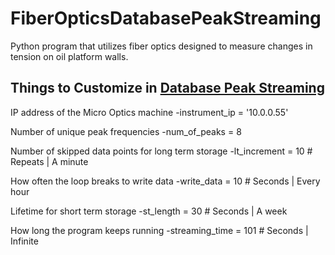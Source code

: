 # FiberOpticsDatabasePeakStreaming
Python program that utilizes fiber optics designed to measure changes in tension on oil platform walls.

## Things to Customize in [Database Peak Streaming][1]
IP address of the Micro Optics machine
-instrument_ip = '10.0.0.55'

Number of unique peak frequencies
-num_of_peaks = 8

Number of skipped data points for long term storage
-lt_increment = 10 # Repeats | A minute

How often the loop breaks to write data
-write_data = 10 # Seconds | Every hour

Lifetime for short term storage 
-st_length = 30 # Seconds | A week

How long the program keeps running
-streaming_time = 101 # Seconds | Infinite

[1]: database_peak_streaming.py "Python File"

